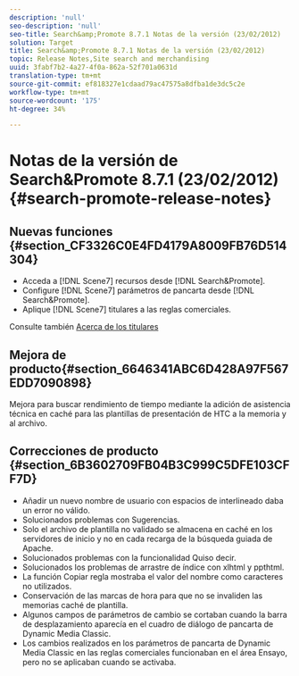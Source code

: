 ```yaml
---
description: 'null'
seo-description: 'null'
seo-title: Search&amp;Promote 8.7.1 Notas de la versión (23/02/2012)
solution: Target
title: Search&amp;Promote 8.7.1 Notas de la versión (23/02/2012)
topic: Release Notes,Site search and merchandising
uuid: 3fabf7b2-4a27-4f0a-862a-52f701a0631d
translation-type: tm+mt
source-git-commit: ef818327e1cdaad79ac47575a8dfba1de3dc5c2e
workflow-type: tm+mt
source-wordcount: '175'
ht-degree: 34%

---
```



# Notas de la versión de Search&amp;Promote 8.7.1 (23/02/2012){#search-promote-release-notes}

## Nuevas funciones {#section_CF3326C0E4FD4179A8009FB76D514304}

* Acceda a [!DNL Scene7] recursos desde [!DNL Search&Promote].
* Configure [!DNL Scene7] parámetros de pancarta desde [!DNL Search&Promote].
* Aplique [!DNL Scene7] titulares a las reglas comerciales.

Consulte también [Acerca de los titulares](../c-about-design-menu/c-about-banners.md#concept_5BBE01FEC6134393B43CC917C8CC64DA)

## Mejora de producto{#section_6646341ABC6D428A97F567EDD7090898}

Mejora para buscar rendimiento de tiempo mediante la adición de asistencia técnica en caché para las plantillas de presentación de HTC a la memoria y al archivo.

## Correcciones de producto {#section_6B3602709FB04B3C999C5DFE103CFF7D}

* Añadir un nuevo nombre de usuario con espacios de interlineado daba un error no válido.
* Solucionados problemas con Sugerencias.
* Solo el archivo de plantilla no validado se almacena en caché en los servidores de inicio y no en cada recarga de la búsqueda guiada de Apache.
* Solucionados problemas con la funcionalidad Quiso decir.
* Solucionados los problemas de arrastre de índice con xlhtml y ppthtml.
* La función Copiar regla mostraba el valor del nombre como caracteres no utilizados.
* Conservación de las marcas de hora para que no se invaliden las memorias caché de plantilla.
* Algunos campos de parámetros de cambio se cortaban cuando la barra de desplazamiento aparecía en el cuadro de diálogo de pancarta de Dynamic Media Classic.
* Los cambios realizados en los parámetros de pancarta de Dynamic Media Classic en las reglas comerciales funcionaban en el área Ensayo, pero no se aplicaban cuando se activaba.

